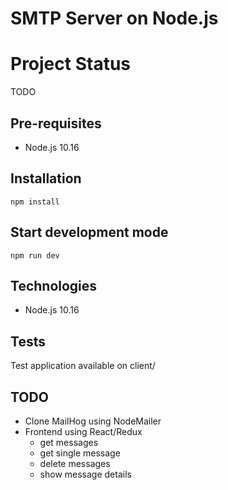 # SMTP Server on Node.js

# Project Status

TODO

## Pre-requisites

- Node.js 10.16

## Installation

```
npm install
```

## Start development mode

```
npm run dev
```

## Technologies

- Node.js 10.16

## Tests

Test application available on client/

## TODO

- Clone MailHog using NodeMailer
- Frontend using React/Redux
  - get messages
  - get single message
  - delete messages
  - show message details 
